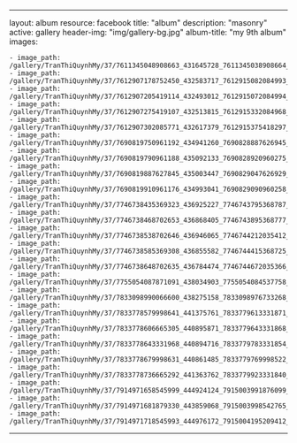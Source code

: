 
---
layout: album
resource: facebook
title: "album"
description: "masonry"
active: gallery
header-img: "img/gallery-bg.jpg"
album-title: "my 9th album"
images:
    
    - image_path: /gallery/TranThiQuynhMy/37/7611345048908663_431645728_7611345038908664_1906257610533365736_n.jpg
    - image_path: /gallery/TranThiQuynhMy/37/7612907178752450_432583717_7612915082084993_6060342646230081543_n.jpg
    - image_path: /gallery/TranThiQuynhMy/37/7612907205419114_432493012_7612915072084994_5652577118392887388_n.jpg
    - image_path: /gallery/TranThiQuynhMy/37/7612907275419107_432513815_7612915332084968_3141828802067490147_n.jpg
    - image_path: /gallery/TranThiQuynhMy/37/7612907302085771_432617379_7612915375418297_2173833650441819430_n.jpg
    - image_path: /gallery/TranThiQuynhMy/37/7690819750961192_434941260_7690828887626945_5764064113376230883_n.jpg
    - image_path: /gallery/TranThiQuynhMy/37/7690819790961188_435092133_7690828920960275_3109504325143875922_n.jpg
    - image_path: /gallery/TranThiQuynhMy/37/7690819887627845_435003447_7690829047626929_7589857186852718611_n.jpg
    - image_path: /gallery/TranThiQuynhMy/37/7690819910961176_434993041_7690829090960258_4580745816102005174_n.jpg
    - image_path: /gallery/TranThiQuynhMy/37/7746738435369323_436925227_7746743795368787_2026004166349642648_n.jpg
    - image_path: /gallery/TranThiQuynhMy/37/7746738468702653_436868405_7746743895368777_2197007650414982738_n.jpg
    - image_path: /gallery/TranThiQuynhMy/37/7746738538702646_436946065_7746744212035412_8723410114757677908_n.jpg
    - image_path: /gallery/TranThiQuynhMy/37/7746738585369308_436855582_7746744415368725_103703784169501459_n.jpg
    - image_path: /gallery/TranThiQuynhMy/37/7746738648702635_436784474_7746744672035366_7281316755306789420_n.jpg
    - image_path: /gallery/TranThiQuynhMy/37/7755054087871091_438034903_7755054084537758_6597876489555865094_n.jpg
    - image_path: /gallery/TranThiQuynhMy/37/7833098990066600_438275158_7833098976733268_374721039464499911_n.jpg
    - image_path: /gallery/TranThiQuynhMy/37/7833778579998641_441375761_7833779613331871_8197610169917517557_n.jpg
    - image_path: /gallery/TranThiQuynhMy/37/7833778606665305_440895871_7833779643331868_857465307823310421_n.jpg
    - image_path: /gallery/TranThiQuynhMy/37/7833778643331968_440894716_7833779783331854_6799843978399919028_n.jpg
    - image_path: /gallery/TranThiQuynhMy/37/7833778679998631_440861485_7833779769998522_8985293689925782051_n.jpg
    - image_path: /gallery/TranThiQuynhMy/37/7833778736665292_441363762_7833779923331840_2370324694129840591_n.jpg
    - image_path: /gallery/TranThiQuynhMy/37/7914971658545999_444924124_7915003991876099_8663658397479359351_n.jpg
    - image_path: /gallery/TranThiQuynhMy/37/7914971681879330_443859068_7915003998542765_3696391136032177846_n.jpg
    - image_path: /gallery/TranThiQuynhMy/37/7914971718545993_444976172_7915004195209412_7497820122729240742_n.jpg
---